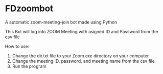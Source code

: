 # FDzoombot
A automatic zoom-meeting-join bot made using Python

This Bot will log into ZOOM Meeting with asigned ID and Password from the csv file

How to use:
1. Change the dir.txt file to your Zoom.exe directory on your computer
2. Change the meeting ID, password, and meeting name from the csv file
3. Run the program
